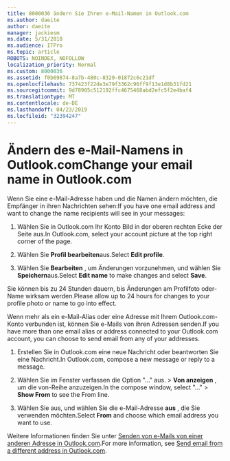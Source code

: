```yaml
---
title: 8000036 ändern Sie Ihren e-Mail-Namen in Outlook.com
ms.author: daeite
author: daeite
manager: jackiesm
ms.date: 5/31/2018
ms.audience: ITPro
ms.topic: article
ROBOTS: NOINDEX, NOFOLLOW
localization_priority: Normal
ms.custom: 8000036
ms.assetid: f0b69874-8a7b-480c-8329-01872c6c21df
ms.openlocfilehash: 737423f22de3e79f3362c96ff9f13e1d8b31fd21
ms.sourcegitcommit: 9d78905c512192ffc4675468abd2efc5f2e4baf4
ms.translationtype: MT
ms.contentlocale: de-DE
ms.lasthandoff: 04/23/2019
ms.locfileid: "32394247"
---
```

# <a name="change-your-email-name-in-outlookcom"></a><span data-ttu-id="bba82-102">Ändern des e-Mail-Namens in Outlook.com</span><span class="sxs-lookup"><span data-stu-id="bba82-102">Change your email name in Outlook.com</span></span>

<span data-ttu-id="bba82-103">Wenn Sie eine e-Mail-Adresse haben und die Namen ändern möchten, die Empfänger in ihren Nachrichten sehen:</span><span class="sxs-lookup"><span data-stu-id="bba82-103">If you have one email address and want to change the name recipients will see in your messages:</span></span>
  
1. <span data-ttu-id="bba82-104">Wählen Sie in Outlook.com Ihr Konto Bild in der oberen rechten Ecke der Seite aus.</span><span class="sxs-lookup"><span data-stu-id="bba82-104">In Outlook.com, select your account picture at the top right corner of the page.</span></span>
    
2. <span data-ttu-id="bba82-105">Wählen Sie **Profil bearbeiten**aus.</span><span class="sxs-lookup"><span data-stu-id="bba82-105">Select **Edit profile**.</span></span> 
    
3. <span data-ttu-id="bba82-106">Wählen Sie **Bearbeiten** , um Änderungen vorzunehmen, und wählen Sie **Speichern**aus.</span><span class="sxs-lookup"><span data-stu-id="bba82-106">Select **Edit name** to make changes and select **Save**.</span></span> 
    
<span data-ttu-id="bba82-107">Sie können bis zu 24 Stunden dauern, bis Änderungen am Profilfoto oder-Name wirksam werden.</span><span class="sxs-lookup"><span data-stu-id="bba82-107">Please allow up to 24 hours for changes to your profile photo or name to go into effect.</span></span>
  
<span data-ttu-id="bba82-108">Wenn mehr als ein e-Mail-Alias oder eine Adresse mit Ihrem Outlook.com-Konto verbunden ist, können Sie e-Mails von ihren Adressen senden.</span><span class="sxs-lookup"><span data-stu-id="bba82-108">If you have more than one email alias or address connected to your Outlook.com account, you can choose to send email from any of your addresses.</span></span>
  
1. <span data-ttu-id="bba82-109">Erstellen Sie in Outlook.com eine neue Nachricht oder beantworten Sie eine Nachricht.</span><span class="sxs-lookup"><span data-stu-id="bba82-109">In Outlook.com, compose a new message or reply to a message.</span></span>
    
2. <span data-ttu-id="bba82-110">Wählen Sie im Fenster verfassen die Option "..." aus. \> **Von anzeigen** , um die von-Reihe anzuzeigen.</span><span class="sxs-lookup"><span data-stu-id="bba82-110">In the compose window, select "..." \> **Show From** to see the From line.</span></span> 
    
3. <span data-ttu-id="bba82-111">Wählen Sie aus, und wählen Sie die e-Mail-Adresse **aus** , die Sie verwenden möchten.</span><span class="sxs-lookup"><span data-stu-id="bba82-111">Select **From** and choose which email address you want to use.</span></span> 
    
<span data-ttu-id="bba82-112">Weitere Informationen finden Sie unter [Senden von e-Mails von einer anderen Adresse in Outlook.com](https://go.microsoft.com/fwlink/p/?linkid=2001701&amp;clcid=0x409).</span><span class="sxs-lookup"><span data-stu-id="bba82-112">For more information, see [Send email from a different address in Outlook.com](https://go.microsoft.com/fwlink/p/?linkid=2001701&amp;clcid=0x409).</span></span>
  

